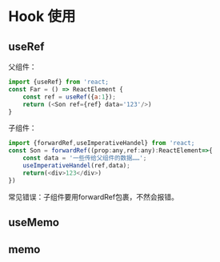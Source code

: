 # Hook 使用
## useRef
   父组件：
```js
import {useRef} from 'react;
const Far = () => ReactElement {
    const ref = useRef({a:1});
    return (<Son ref={ref} data='123'/>)
}
```
子组件：

```js
import {forwardRef,useImperativeHandel} from 'react;
const Son = forwardRef((prop:any,ref:any):ReactElement=>{
    const data = '一些传给父组件的数据……';
    useImperativeHandel(ref,data);
    return(<div>123</div>)
})
```
常见错误：子组件要用forwardRef包裹，不然会报错。

## useMemo
## memo
